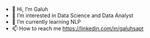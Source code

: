 - 👋 Hi, I’m Galuh
- 👀 I’m interested in Data Science and Data Analyst
- 🌱 I’m currently learning NLP
- 📫 How to reach me https://linkedin.com/in/galuhsapt

<!---
galuhsapt/galuhsapt is a ✨ special ✨ repository because its `README.md` (this file) appears on your GitHub profile.
You can click the Preview link to take a look at your changes.
--->
